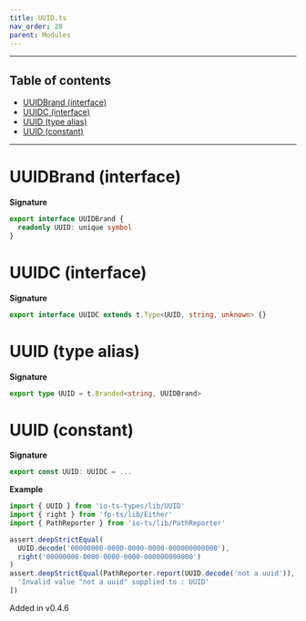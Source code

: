 ```yaml
---
title: UUID.ts
nav_order: 28
parent: Modules
---
```


---

<h2 class="text-delta">Table of contents</h2>

- [UUIDBrand (interface)](#uuidbrand-interface)
- [UUIDC (interface)](#uuidc-interface)
- [UUID (type alias)](#uuid-type-alias)
- [UUID (constant)](#uuid-constant)

---

# UUIDBrand (interface)

**Signature**

```ts
export interface UUIDBrand {
  readonly UUID: unique symbol
}
```

# UUIDC (interface)

**Signature**

```ts
export interface UUIDC extends t.Type<UUID, string, unknown> {}
```

# UUID (type alias)

**Signature**

```ts
export type UUID = t.Branded<string, UUIDBrand>
```

# UUID (constant)

**Signature**

```ts
export const UUID: UUIDC = ...
```

**Example**

```ts
import { UUID } from 'io-ts-types/lib/UUID'
import { right } from 'fp-ts/lib/Either'
import { PathReporter } from 'io-ts/lib/PathReporter'

assert.deepStrictEqual(
  UUID.decode('00000000-0000-0000-0000-000000000000'),
  right('00000000-0000-0000-0000-000000000000')
)
assert.deepStrictEqual(PathReporter.report(UUID.decode('not a uuid')), [
  'Invalid value "not a uuid" supplied to : UUID'
])
```

Added in v0.4.6
